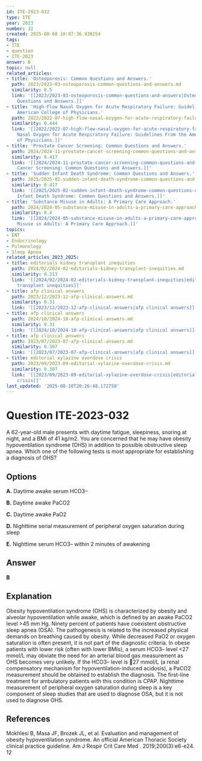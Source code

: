 ```yaml
---
id: ITE-2023-032
type: ITE
year: 2023
number: 32
created: 2025-08-08 10:07:36.930254
tags:
- ITE
- question
- ITE-2023
answer: B
topic: null
related_articles:
- title: 'Osteoporosis: Common Questions and Answers.'
  path: 2023/2023-03-osteoporosis-common-questions-and-answers.md
  similarity: 0.5
  link: '[[2023/2023-03-osteoporosis-common-questions-and-answers|Osteoporosis: Common
    Questions and Answers.]]'
- title: 'High-Flow Nasal Oxygen for Acute Respiratory Failure: Guidelines From the
    American College of Physicians.'
  path: 2022/2022-07-high-flow-nasal-oxygen-for-acute-respiratory-failure-guideli.md
  similarity: 0.444
  link: '[[2022/2022-07-high-flow-nasal-oxygen-for-acute-respiratory-failure-guideli|High-Flow
    Nasal Oxygen for Acute Respiratory Failure: Guidelines From the American College
    of Physicians.]]'
- title: 'Prostate Cancer Screening: Common Questions and Answers.'
  path: 2024/2024-11-prostate-cancer-screening-common-questions-and-answers.md
  similarity: 0.417
  link: '[[2024/2024-11-prostate-cancer-screening-common-questions-and-answers|Prostate
    Cancer Screening: Common Questions and Answers.]]'
- title: 'Sudden Infant Death Syndrome: Common Questions and Answers.'
  path: 2025/2025-02-sudden-infant-death-syndrome-common-questions-and-answers.md
  similarity: 0.417
  link: '[[2025/2025-02-sudden-infant-death-syndrome-common-questions-and-answers|Sudden
    Infant Death Syndrome: Common Questions and Answers.]]'
- title: 'Substance Misuse in Adults: A Primary Care Approach.'
  path: 2024/2024-05-substance-misuse-in-adults-a-primary-care-approach.md
  similarity: 0.4
  link: '[[2024/2024-05-substance-misuse-in-adults-a-primary-care-approach|Substance
    Misuse in Adults: A Primary Care Approach.]]'
topics:
- ENT
- Endocrinology
- Pulmonology
- Sleep Apnea
related_articles_2023_2025:
- title: editorials kidney transplant inequities
  path: 2024/02/2024-02-editorials-kidney-transplant-inequities.md
  similarity: 0.313
  link: '[[2024/02/2024-02-editorials-kidney-transplant-inequities|editorials kidney
    transplant inequities]]'
- title: afp clinical answers
  path: 2023/12/2023-12-afp-clinical-answers.md
  similarity: 0.31
  link: '[[2023/12/2023-12-afp-clinical-answers|afp clinical answers]]'
- title: afp clinical answers
  path: 2024/10/2024-10-afp-clinical-answers.md
  similarity: 0.31
  link: '[[2024/10/2024-10-afp-clinical-answers|afp clinical answers]]'
- title: afp clinical answers
  path: 2023/07/2023-07-afp-clinical-answers.md
  similarity: 0.307
  link: '[[2023/07/2023-07-afp-clinical-answers|afp clinical answers]]'
- title: editorial xylazine overdose crisis
  path: 2023/09/2023-09-editorial-xylazine-overdose-crisis.md
  similarity: 0.307
  link: '[[2023/09/2023-09-editorial-xylazine-overdose-crisis|editorial xylazine overdose
    crisis]]'
last_updated: '2025-08-10T20:26:48.172750'
---
```


# Question ITE-2023-032

A 62-year-old male presents with daytime fatigue, sleepiness, snoring at night, and a BMI of 41 kg/m2. You are concerned that he may have obesity hypoventilation syndrome (OHS) in addition to possible obstructive sleep apnea. Which one of the following tests is most appropriate for establishing a diagnosis of OHS?

## Options

**A.** Daytime awake serum HCO3–

**B.** Daytime awake PaCO2

**C.** Daytime awake PaO2

**D.** Nighttime serial measurement of peripheral oxygen saturation during sleep

**E.** Nighttime serum HCO3– within 2 minutes of awakening

## Answer

**B**

## Explanation

Obesity hypoventilation syndrome (OHS) is characterized by obesity and alveolar hypoventilation while awake, which is defined by an awake PaCO2 level >45 mm Hg. Ninety percent of patients have coexistent obstructive sleep apnea (OSA). The pathogenesis is related to the increased physical demands on breathing caused by obesity. While decreased PaO2 or oxygen saturation is often present, it is not part of the diagnostic criteria. In obese patients with lower risk (often with lower BMIs), a serum HCO3– level <27 mmol/L may obviate the need for an arterial blood gas measurement as OHS becomes very unlikely. If the HCO3– level is 27 mmol/L (a renal compensatory mechanism for hypoventilation-induced acidosis), a PaCO2 measurement should be obtained to establish the diagnosis. The first-line treatment for ambulatory patients with this condition is CPAP. Nighttime measurement of peripheral oxygen saturation during sleep is a key component of sleep studies that are used to diagnose OSA, but it is not used to diagnose OHS.

## References

Mokhlesi B, Masa JF, Brozek JL, et al. Evaluation and management of obesity hypoventilation syndrome. An official American Thoracic Society clinical practice guideline. Am J Respir Crit Care Med . 2019;200(3):e6-e24. 12
